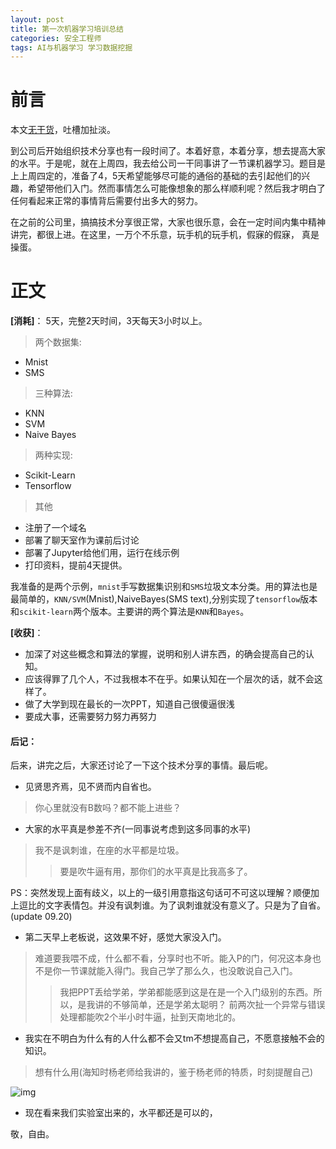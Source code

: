 ```yaml
---
layout: post
title: 第一次机器学习培训总结
categories: 安全工程师
tags: AI与机器学习 学习数据挖掘
---
```


# 前言

本文[无干货](https://img.iami.xyz/assets/ml_training.pptx)，吐槽加扯淡。

到公司后开始组织技术分享也有一段时间了。本着好意，本着分享，想去提高大家的水平。于是呢，就在上周四，我去给公司一干同事讲了一节课机器学习。题目是上上周四定的，准备了4，5天希望能够尽可能的通俗的基础的去引起他们的兴趣，希望带他们入门。然而事情怎么可能像想象的那么样顺利呢？然后我才明白了任何看起来正常的事情背后需要付出多大的努力。

在之前的公司里，搞搞技术分享很正常，大家也很乐意，会在一定时间内集中精神讲完，都很上进。在这里，一万个不乐意，玩手机的玩手机，假寐的假寐，
真是操蛋。


# 正文

**[消耗]**：
5天，完整2天时间，3天每天3小时以上。

> 两个数据集:

* Mnist 
* SMS  

> 三种算法:

* KNN
* SVM
* Naive Bayes

> 两种实现:

* Scikit-Learn
* Tensorflow

> 其他

* 注册了一个域名
* 部署了聊天室作为课前后讨论
* 部署了Jupyter给他们用，运行在线示例
* 打印资料，提前4天提供。


我准备的是两个示例，`mnist`手写数据集识别和`SMS`垃圾文本分类。用的算法也是最简单的，`KNN/SVM`(Mnist),NaiveBayes(SMS text),分别实现了`tensorflow`版本和`scikit-learn`两个版本。主要讲的两个算法是`KNN`和`Bayes`。


**[收获]**：
>
* 加深了对这些概念和算法的掌握，说明和别人讲东西，的确会提高自己的认知。
* 应该得罪了几个人，不过我根本不在乎。如果认知在一个层次的话，就不会这样了。
* 做了大学到现在最长的一次PPT，知道自己很傻逼很浅
* 要成大事，还需要努力努力再努力


#### 后记：

后来，讲完之后，大家还讨论了一下这个技术分享的事情。最后呢。

* 见贤思齐焉，见不贤而内自省也。
> 你心里就没有B数吗？都不能上进些？

* 大家的水平真是参差不齐(一同事说考虑到这多同事的水平)
> 我不是讽刺谁，在座的水平都是垃圾。
>>要是吹牛逼有用，那你们的水平真是比我高多了。

PS：突然发现上面有歧义，以上的一级引用意指这句话可不可这以理解？顺便加上逗比的文字表情包。并没有讽刺谁。为了讽刺谁就没有意义了。只是为了自省。(update 09.20)


* 第二天早上老板说，这效果不好，感觉大家没入门。
> 难道要我喂不成，什么都不看，分享时也不听。能入P的门，何况这本身也不是你一节课就能入得门。我自己学了那么久，也没敢说自己入门。
>> 我把PPT丢给学弟，学弟都能感到这是在是一个入门级别的东西。所以，是我讲的不够简单，还是学弟太聪明？
>> 前两次扯一个异常与错误处理都能吹2个半小时牛逼，扯到天南地北的。

* 我实在不明白为什么有的人什么都不会又tm不想提高自己，不愿意接触不会的知识。
> 想有什么用(海知时杨老师给我讲的，鉴于杨老师的特质，时刻提醒自己)

![img](https://img.iami.xyz/images/caodandefenxiang.png)

* 现在看来我们实验室出来的，水平都还是可以的，

敬，自由。
